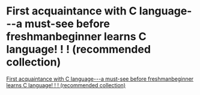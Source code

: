 # First acquaintance with C language---a must-see before freshmanbeginner learns C language! ! ! (recommended collection)
[First acquaintance with C language---a must-see before freshmanbeginner learns C language! ! ! (recommended collection)](https://aiwithcloud.com/2022/09/15/first_acquaintance_with_c_language___a_must_see_before_freshmanbeginner_learns_c_language___recommended_collection/)